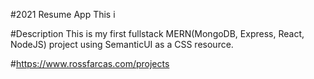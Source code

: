#2021 Resume App
This i

#Description
This is my first fullstack MERN(MongoDB, Express, React, NodeJS) project using SemanticUI as a CSS resource.

#https://www.rossfarcas.com/projects

